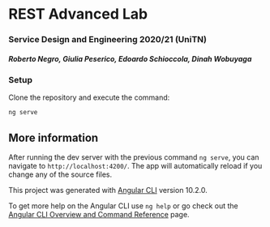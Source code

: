 # REST Advanced Lab

### Service Design and Engineering 2020/21 (UniTN)

##### Roberto Negro, Giulia Peserico, Edoardo Schioccola, Dinah Wobuyaga

### Setup

Clone the repository and execute the command:

```bash
ng serve
```

## More information

After running the dev server with the previous command `ng serve`, you can navigate to `http://localhost:4200/`. The app will automatically reload if you change any of the source files.

This project was generated with [Angular CLI](https://github.com/angular/angular-cli) version 10.2.0.

To get more help on the Angular CLI use `ng help` or go check out the [Angular CLI Overview and Command Reference](https://angular.io/cli) page.
